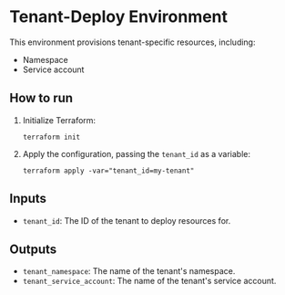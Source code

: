 # Tenant-Deploy Environment

This environment provisions tenant-specific resources, including:

- Namespace
- Service account

## How to run

1.  Initialize Terraform:

    ```
    terraform init
    ```

2.  Apply the configuration, passing the `tenant_id` as a variable:

    ```
    terraform apply -var="tenant_id=my-tenant"
    ```

## Inputs

- `tenant_id`: The ID of the tenant to deploy resources for.

## Outputs

- `tenant_namespace`: The name of the tenant's namespace.
- `tenant_service_account`: The name of the tenant's service account.
